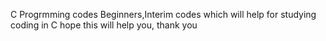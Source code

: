 C Progrmming codes
Beginners,Interim codes which will help for studying coding in C
hope this will help you,
thank you
